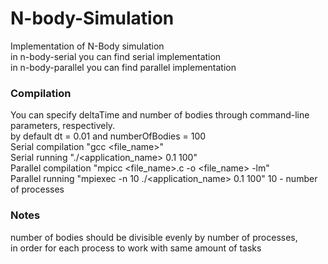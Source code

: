 # N-body-Simulation
Implementation of N-Body simulation <br />
in n-body-serial you can find serial implementation <br />
in n-body-parallel you can find parallel implementation <br />
### Compilation <br />
You can specify deltaTime and number of bodies through command-line parameters, respectively. <br />
by default dt = 0.01 and numberOfBodies = 100 <br />
Serial compilation "gcc <file_name>" <br />
Serial running "./<application_name> 0.1 100" <br />
Parallel compilation "mpicc <file_name>.c -o <file_name> -lm" <br />
Parallel running "mpiexec -n 10 ./<application_name> 0.1 100"
10 - number of processes
### Notes 
number of bodies should be divisible evenly by number of processes, <br />
in order for each process to work with same amount of tasks
